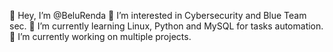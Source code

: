 👋 Hey, I’m @BeluRenda
👀 I’m interested in Cybersecurity and Blue Team sec.
🌱 I’m currently learning Linux, Python and MySQL for tasks automation.
🔭 I’m currently working on multiple projects.
